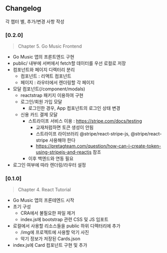 ## Changelog

각 챕터 별, 추가/변경 사항 작성

### [0.2.0]

> Chapter 5. Go Music Frontend

- Go Music 앱의 프론트엔드 구현
- public/ 내부에 서버에서 fetch할 데이터를 우선 로컬로 저장
- 컴포넌트와 페이지 디렉터리 분리
  - 컴포넌트 : 리액트 컴포넌트
  - 페이지 : 라우터에서 렌더링할 각 페이지
- 모달 컴포넌트(/component/modals)
  - reactstrap 패키지 이용하여 구현
  - 로그인/회원 가입 모달
    - 로그인한 경우, App 컴포넌트의 로그인 상태 변경
  - 신용 카드 결제 모달
    - 스트라이프 서비스 이용 : https://stripe.com/docs/testing
      - 교재처럼하면 토큰 생성이 안됨
      - 스트라이프 라이브러리 @stripe/react-stripe-js, @stripe/react-stripe 사용해야 한다
      - https://pretagteam.com/question/how-can-i-create-token-using-stripejs-and-reactjs 참조
    - 이후 백엔드와 연동 필요
- 로그인 여부에 따라 렌더링/라우터 설정

### [0.1.0]

> Chapter 4. React Tutorial

- Go Music 앱의 프론테엔드 시작
- 초기 구성
  - CRA에서 불필요한 파일 제거
  - index.js에 bootstrap 관련 CSS 및 JS 임포트
- 로컬에서 사용할 리소스들을 public 하위 디렉터리에 추가
  - /img에 프로젝트에 사용할 악기 사진
  - 악기 정보가 저장된 Cards.json
- index.js에 Card 컴포넌트 구현 및 추가
